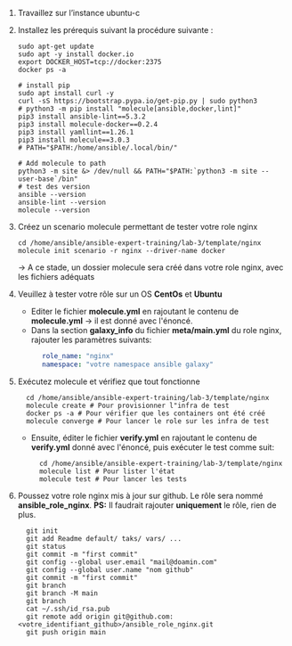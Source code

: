 1. Travaillez sur l’instance ubuntu-c
2. Installez les prérequis suivant la procédure suivante : 
    ```shell
    sudo apt-get update
    sudo apt -y install docker.io
    export DOCKER_HOST=tcp://docker:2375
    docker ps -a

    # install pip
    sudo apt install curl -y
    curl -sS https://bootstrap.pypa.io/get-pip.py | sudo python3
    # python3 -m pip install "molecule[ansible,docker,lint]"
    pip3 install ansible-lint==5.3.2 
    pip3 install molecule-docker==0.2.4
    pip3 install yamllint==1.26.1
    pip3 install molecule==3.0.3
    # PATH="$PATH:/home/ansible/.local/bin/"
   
    # Add molecule to path
    python3 -m site &> /dev/null && PATH="$PATH:`python3 -m site --user-base`/bin"
    # test des version
    ansible --version
    ansible-lint --version
    molecule --version
    ```

3. Créez un scenario molecule permettant de tester votre role nginx
      
    ```shell
    cd /home/ansible/ansible-expert-training/lab-3/template/nginx
    molecule init scenario -r nginx --driver-name docker
    ```
    → A ce stade, un dossier molecule sera créé dans votre role nginx, avec les fichiers adéquats

4. Veuillez à tester votre rôle sur un OS **CentOs** et **Ubuntu**

     - Editer le fichier **molecule.yml** en rajoutant le contenu de **molecule.yml** → il est donné avec l'énoncé.
     - Dans la section **galaxy_info** du fichier **meta/main.yml** du role nginx, rajouter les paramètres suivants:

    ```yaml
          role_name: "nginx"
          namespace: "votre namespace ansible galaxy"
    ```

5. Exécutez molecule et vérifiez que tout fonctionne
    ```shell
      cd /home/ansible/ansible-expert-training/lab-3/template/nginx
      molecule create # Pour provisionner l"infra de test
      docker ps -a # Pour vérifier que les containers ont été créé
      molecule converge # Pour lancer le role sur les infra de test
    ```
    - Ensuite, éditer le fichier **verify.yml** en rajoutant le contenu de **verify.yml** donné avec l'énoncé, puis exécuter le test comme suit:
      ```shell
        cd /home/ansible/ansible-expert-training/lab-3/template/nginx
        molecule list # Pour lister l'état 
        molecule test # Pour lancer les tests
      ```  
6. Poussez votre role nginx mis à jour sur github. Le rôle sera nommé **ansible_role_nginx**.
  **PS:** Il faudrait rajouter **uniquement** le rôle, rien de plus.
    ```shell
      git init
      git add Readme default/ taks/ vars/ ...
      git status 
      git commit -m "first commit"
      git config --global user.email "mail@doamin.com"
      git config --global user.name "nom github"
      git commit -m "first commit"
      git branch
      git branch -M main 
      git branch
      cat ~/.ssh/id_rsa.pub 
      git remote add origin git@github.com:<votre_identifiant_github>/ansible_role_nginx.git 
      git push origin main
    ```  

